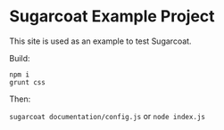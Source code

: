 # Sugarcoat Example Project

This site is used as an example to test Sugarcoat.

Build:

    npm i
    grunt css

Then:

`sugarcoat documentation/config.js` or `node index.js`
